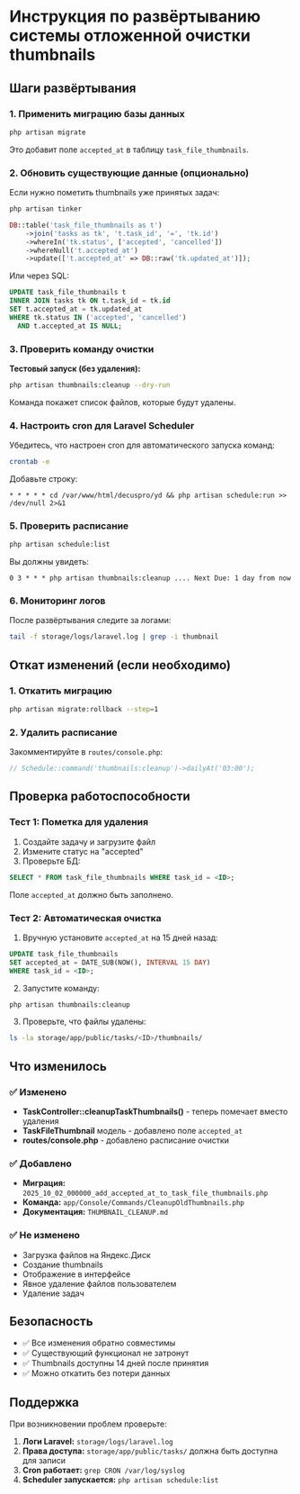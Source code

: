 # Инструкция по развёртыванию системы отложенной очистки thumbnails

## Шаги развёртывания

### 1. Применить миграцию базы данных

```bash
php artisan migrate
```

Это добавит поле `accepted_at` в таблицу `task_file_thumbnails`.

### 2. Обновить существующие данные (опционально)

Если нужно пометить thumbnails уже принятых задач:

```bash
php artisan tinker
```

```php
DB::table('task_file_thumbnails as t')
    ->join('tasks as tk', 't.task_id', '=', 'tk.id')
    ->whereIn('tk.status', ['accepted', 'cancelled'])
    ->whereNull('t.accepted_at')
    ->update(['t.accepted_at' => DB::raw('tk.updated_at')]);
```

Или через SQL:

```sql
UPDATE task_file_thumbnails t
INNER JOIN tasks tk ON t.task_id = tk.id
SET t.accepted_at = tk.updated_at
WHERE tk.status IN ('accepted', 'cancelled')
  AND t.accepted_at IS NULL;
```

### 3. Проверить команду очистки

**Тестовый запуск (без удаления):**

```bash
php artisan thumbnails:cleanup --dry-run
```

Команда покажет список файлов, которые будут удалены.

### 4. Настроить cron для Laravel Scheduler

Убедитесь, что настроен cron для автоматического запуска команд:

```bash
crontab -e
```

Добавьте строку:

```
* * * * * cd /var/www/html/decuspro/yd && php artisan schedule:run >> /dev/null 2>&1
```

### 5. Проверить расписание

```bash
php artisan schedule:list
```

Вы должны увидеть:

```
0 3 * * * php artisan thumbnails:cleanup .... Next Due: 1 day from now
```

### 6. Мониторинг логов

После развёртывания следите за логами:

```bash
tail -f storage/logs/laravel.log | grep -i thumbnail
```

## Откат изменений (если необходимо)

### 1. Откатить миграцию

```bash
php artisan migrate:rollback --step=1
```

### 2. Удалить расписание

Закомментируйте в `routes/console.php`:

```php
// Schedule::command('thumbnails:cleanup')->dailyAt('03:00');
```

## Проверка работоспособности

### Тест 1: Пометка для удаления

1. Создайте задачу и загрузите файл
2. Измените статус на "accepted"
3. Проверьте БД:

```sql
SELECT * FROM task_file_thumbnails WHERE task_id = <ID>;
```

Поле `accepted_at` должно быть заполнено.

### Тест 2: Автоматическая очистка

1. Вручную установите `accepted_at` на 15 дней назад:

```sql
UPDATE task_file_thumbnails 
SET accepted_at = DATE_SUB(NOW(), INTERVAL 15 DAY) 
WHERE task_id = <ID>;
```

2. Запустите команду:

```bash
php artisan thumbnails:cleanup
```

3. Проверьте, что файлы удалены:

```bash
ls -la storage/app/public/tasks/<ID>/thumbnails/
```

## Что изменилось

### ✅ Изменено

- **TaskController::cleanupTaskThumbnails()** - теперь помечает вместо удаления
- **TaskFileThumbnail** модель - добавлено поле `accepted_at`
- **routes/console.php** - добавлено расписание очистки

### ✅ Добавлено

- **Миграция:** `2025_10_02_000000_add_accepted_at_to_task_file_thumbnails.php`
- **Команда:** `app/Console/Commands/CleanupOldThumbnails.php`
- **Документация:** `THUMBNAIL_CLEANUP.md`

### ✅ Не изменено

- Загрузка файлов на Яндекс.Диск
- Создание thumbnails
- Отображение в интерфейсе
- Явное удаление файлов пользователем
- Удаление задач

## Безопасность

- ✅ Все изменения обратно совместимы
- ✅ Существующий функционал не затронут
- ✅ Thumbnails доступны 14 дней после принятия
- ✅ Можно откатить без потери данных

## Поддержка

При возникновении проблем проверьте:

1. **Логи Laravel:** `storage/logs/laravel.log`
2. **Права доступа:** `storage/app/public/tasks/` должна быть доступна для записи
3. **Cron работает:** `grep CRON /var/log/syslog`
4. **Scheduler запускается:** `php artisan schedule:list`
